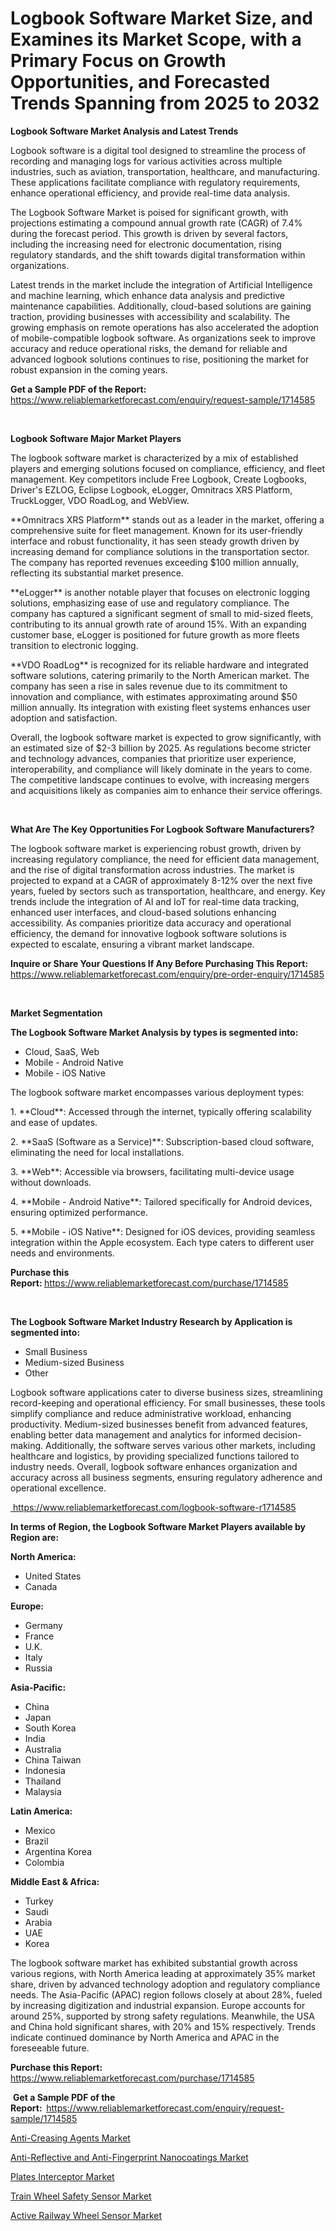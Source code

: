 <p><h1>Logbook Software Market Size, and Examines its Market Scope, with a Primary Focus on Growth Opportunities, and Forecasted Trends Spanning from 2025 to 2032</h1></p><p><strong>Logbook Software Market Analysis and Latest Trends</strong></p>
<p><p>Logbook software is a digital tool designed to streamline the process of recording and managing logs for various activities across multiple industries, such as aviation, transportation, healthcare, and manufacturing. These applications facilitate compliance with regulatory requirements, enhance operational efficiency, and provide real-time data analysis. </p><p>The Logbook Software Market is poised for significant growth, with projections estimating a compound annual growth rate (CAGR) of 7.4% during the forecast period. This growth is driven by several factors, including the increasing need for electronic documentation, rising regulatory standards, and the shift towards digital transformation within organizations. </p><p>Latest trends in the market include the integration of Artificial Intelligence and machine learning, which enhance data analysis and predictive maintenance capabilities. Additionally, cloud-based solutions are gaining traction, providing businesses with accessibility and scalability. The growing emphasis on remote operations has also accelerated the adoption of mobile-compatible logbook software. As organizations seek to improve accuracy and reduce operational risks, the demand for reliable and advanced logbook solutions continues to rise, positioning the market for robust expansion in the coming years.</p></p>
<p><strong>Get a Sample PDF of the Report:&nbsp;</strong> <a href="https://www.reliablemarketforecast.com/enquiry/request-sample/1714585?utm_campaign=1197&utm_medium=2&utm_source=Github&utm_content=ia&utm_term=28032025&utm_id=logbook-software">https://www.reliablemarketforecast.com/enquiry/request-sample/1714585</a></p>
<p>&nbsp;</p>
<p><strong>Logbook Software Major Market Players</strong></p>
<p><p>The logbook software market is characterized by a mix of established players and emerging solutions focused on compliance, efficiency, and fleet management. Key competitors include Free Logbook, Create Logbooks, Driver's EZLOG, Eclipse Logbook, eLogger, Omnitracs XRS Platform, TruckLogger, VDO RoadLog, and WebView. </p><p>**Omnitracs XRS Platform** stands out as a leader in the market, offering a comprehensive suite for fleet management. Known for its user-friendly interface and robust functionality, it has seen steady growth driven by increasing demand for compliance solutions in the transportation sector. The company has reported revenues exceeding $100 million annually, reflecting its substantial market presence.</p><p>**eLogger** is another notable player that focuses on electronic logging solutions, emphasizing ease of use and regulatory compliance. The company has captured a significant segment of small to mid-sized fleets, contributing to its annual growth rate of around 15%. With an expanding customer base, eLogger is positioned for future growth as more fleets transition to electronic logging.</p><p>**VDO RoadLog** is recognized for its reliable hardware and integrated software solutions, catering primarily to the North American market. The company has seen a rise in sales revenue due to its commitment to innovation and compliance, with estimates approximating around $50 million annually. Its integration with existing fleet systems enhances user adoption and satisfaction.</p><p>Overall, the logbook software market is expected to grow significantly, with an estimated size of $2-3 billion by 2025. As regulations become stricter and technology advances, companies that prioritize user experience, interoperability, and compliance will likely dominate in the years to come. The competitive landscape continues to evolve, with increasing mergers and acquisitions likely as companies aim to enhance their service offerings.</p></p>
<p>&nbsp;</p>
<p><strong>What Are The Key Opportunities For Logbook Software Manufacturers?</strong></p>
<p><p>The logbook software market is experiencing robust growth, driven by increasing regulatory compliance, the need for efficient data management, and the rise of digital transformation across industries. The market is projected to expand at a CAGR of approximately 8-12% over the next five years, fueled by sectors such as transportation, healthcare, and energy. Key trends include the integration of AI and IoT for real-time data tracking, enhanced user interfaces, and cloud-based solutions enhancing accessibility. As companies prioritize data accuracy and operational efficiency, the demand for innovative logbook software solutions is expected to escalate, ensuring a vibrant market landscape.</p></p>
<p><strong>Inquire or Share Your Questions If Any Before Purchasing This Report:</strong> <a href="https://www.reliablemarketforecast.com/enquiry/pre-order-enquiry/1714585?utm_campaign=1197&utm_medium=2&utm_source=Github&utm_content=ia&utm_term=28032025&utm_id=logbook-software">https://www.reliablemarketforecast.com/enquiry/pre-order-enquiry/1714585</a></p>
<p>&nbsp;</p>
<p><strong>Market Segmentation</strong></p>
<p><strong>The Logbook Software Market Analysis by types is segmented into:</strong></p>
<p><ul><li>Cloud, SaaS, Web</li><li>Mobile - Android Native</li><li>Mobile - iOS Native</li></ul></p>
<p><p>The logbook software market encompasses various deployment types: </p><p>1. **Cloud**: Accessed through the internet, typically offering scalability and ease of updates. </p><p>2. **SaaS (Software as a Service)**: Subscription-based cloud software, eliminating the need for local installations. </p><p>3. **Web**: Accessible via browsers, facilitating multi-device usage without downloads. </p><p>4. **Mobile - Android Native**: Tailored specifically for Android devices, ensuring optimized performance. </p><p>5. **Mobile - iOS Native**: Designed for iOS devices, providing seamless integration within the Apple ecosystem. Each type caters to different user needs and environments.</p></p>
<p><strong>Purchase this Report:&nbsp;</strong><a href="https://www.reliablemarketforecast.com/purchase/1714585?utm_campaign=1197&utm_medium=2&utm_source=Github&utm_content=ia&utm_term=28032025&utm_id=logbook-software">https://www.reliablemarketforecast.com/purchase/1714585</a></p>
<p>&nbsp;</p>
<p><strong>The Logbook Software Market Industry Research by Application is segmented into:</strong></p>
<p><ul><li>Small Business</li><li>Medium-sized Business</li><li>Other</li></ul></p>
<p><p>Logbook software applications cater to diverse business sizes, streamlining record-keeping and operational efficiency. For small businesses, these tools simplify compliance and reduce administrative workload, enhancing productivity. Medium-sized businesses benefit from advanced features, enabling better data management and analytics for informed decision-making. Additionally, the software serves various other markets, including healthcare and logistics, by providing specialized functions tailored to industry needs. Overall, logbook software enhances organization and accuracy across all business segments, ensuring regulatory adherence and operational excellence.</p></p>
<p><a href="https://www.reliablemarketforecast.com/logbook-software-r1714585?utm_campaign=1197&utm_medium=2&utm_source=Github&utm_content=ia&utm_term=28032025&utm_id=logbook-software">&nbsp;https://www.reliablemarketforecast.com/logbook-software-r1714585</a></p>
<p><strong>In terms of Region, the Logbook Software Market Players available by Region are:</strong></p>
<p>
    <p> <strong> North America: </strong>
        <ul>
            <li>United States</li>
            <li>Canada</li>
        </ul>
        </p> 
    <p> <strong> Europe: </strong>
        <ul>
            <li>Germany</li>
            <li>France</li>
            <li>U.K.</li>
            <li>Italy</li>
            <li>Russia</li>
        </ul>
        </p> 
    <p> <strong> Asia-Pacific: </strong>
        <ul>
            <li>China</li>
            <li>Japan</li>
            <li>South Korea</li>
            <li>India</li>
            <li>Australia</li>
            <li>China Taiwan</li>
            <li>Indonesia</li>
            <li>Thailand</li>
            <li>Malaysia</li>
        </ul>
        </p> 
    <p> <strong> Latin America: </strong>
        <ul>
            <li>Mexico</li>
            <li>Brazil</li>
            <li>Argentina Korea</li>
            <li>Colombia</li>
        </ul>
        </p> 
    <p> <strong> Middle East & Africa: </strong>
        <ul>
            <li>Turkey</li>
            <li>Saudi</li>
            <li>Arabia</li>
            <li>UAE</li>
            <li>Korea</li>
        </ul>
    </p>
    </p>
<p><p>The logbook software market has exhibited substantial growth across various regions, with North America leading at approximately 35% market share, driven by advanced technology adoption and regulatory compliance needs. The Asia-Pacific (APAC) region follows closely at about 28%, fueled by increasing digitization and industrial expansion. Europe accounts for around 25%, supported by strong safety regulations. Meanwhile, the USA and China hold significant shares, with 20% and 15% respectively. Trends indicate continued dominance by North America and APAC in the foreseeable future.</p></p>
<p><strong>Purchase this Report: </strong><a href="https://www.reliablemarketforecast.com/purchase/1714585?utm_campaign=1197&utm_medium=2&utm_source=Github&utm_content=ia&utm_term=28032025&utm_id=logbook-software">https://www.reliablemarketforecast.com/purchase/1714585</a></p>
<p>&nbsp;<strong>Get a Sample PDF of the Report:&nbsp;&nbsp;</strong><a href="https://www.reliablemarketforecast.com/enquiry/request-sample/1714585?utm_campaign=1197&utm_medium=2&utm_source=Github&utm_content=ia&utm_term=28032025&utm_id=logbook-software">https://www.reliablemarketforecast.com/enquiry/request-sample/1714585</a></p>
<p><strong></strong></p>
<p><p><a href="https://github.com/mgapeak/Market-Research-Report-List-1/blob/main/anti-creasing-agents-market.md?utm_campaign=1197&utm_medium=2&utm_source=Github&utm_content=ia&utm_term=28032025&utm_id=logbook-software">Anti-Creasing Agents Market</a></p><p><a href="https://github.com/andulanick3/Market-Research-Report-List-1/blob/main/anti-reflective-and-anti-fingerprint-nanocoatings-market.md?utm_campaign=1197&utm_medium=2&utm_source=Github&utm_content=ia&utm_term=28032025&utm_id=logbook-software">Anti-Reflective and Anti-Fingerprint Nanocoatings Market</a></p><p><a href="https://github.com/BrandonBrown3773/Market-Research-Report-List-1/blob/main/plates-interceptor-market.md?utm_campaign=1197&utm_medium=2&utm_source=Github&utm_content=ia&utm_term=28032025&utm_id=logbook-software">Plates Interceptor Market</a></p><p><a href="https://github.com/sleeprudantf/Market-Research-Report-List-1/blob/main/train-wheel-safety-sensor-market.md?utm_campaign=1197&utm_medium=2&utm_source=Github&utm_content=ia&utm_term=28032025&utm_id=logbook-software">Train Wheel Safety Sensor Market</a></p><p><a href="https://github.com/kakeryttri0c/Market-Research-Report-List-1/blob/main/active-railway-wheel-sensor-market.md?utm_campaign=1197&utm_medium=2&utm_source=Github&utm_content=ia&utm_term=28032025&utm_id=logbook-software">Active Railway Wheel Sensor Market</a></p></p>